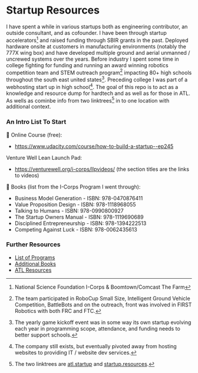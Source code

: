 # Startup Resources
I have spent a while in various startups both as engineering contributor, an outside consultant, and as cofounder. I have been through startup accelerators[^accelerators] and raised funding through SBIR grants in the past. Deployed hardware onsite at customers in manufacturing environments (notably the 777X wing box) and have developed multiple ground and aerial unmanned / uncrewed systems over the years. Before industry I spent some time in college fighting for funding and running an award winning  robotics competition team and STEM outreach program[^compteam] impacting 80+ high schools throughout the south east united states[^kickoff]. Preceding college I was part of a webhosting start up in high school[^webhost]. The goal of this repo is to act as a knowledge and resource dump for hardtech and as well as for those in ATL. As wells as cominbe info from two linktrees[^linktrees] in to one location with additional context. 

### An Intro List To Start

:school: Online Course (free):
- https://www.udacity.com/course/how-to-build-a-startup--ep245

Venture Well Lean Launch Pad:
- https://venturewell.org/i-corps/llpvideos/ (the section titles are the links to videos)

:book: Books (list from the I-Corps Program I went through): 
- Business Model Generation - ISBN: 978-0470876411
- Value Proposition Design -  ISBN: 978-1118968055
- Talking to Humans - ISBN: 978-0990800927
- The Startup Owners Manual -  ISBN: 978-1119690689
- Disciplined Entrepreneurship - ISBN: 978-1394222513
- Competing Against Luck - ISBN: 978-0062435613

### Further Resources

- [List of Programs](ProgramsList.md "Various programs such as accelerators, bootcamps, etc. ")
- [Additional Books](AdditionalBooks.md "Additional book list for further reading")
- [ATL Resources](AtlResources.md "ATL focused collection of events, coworking, programs, etc.")

[^accelerators]: National Science Foundation I-Corps & Boomtown/Comcast The Farm
[^compteam]: The team participated in RoboCup Small Size, Intelligent Ground Vehicle Competition, BattleBots and on the outreach, front was involved in FIRST Robotics with both FRC and FTC.  
[^kickoff]: The yearly game kickoff event was in some way its own startup evolving each year in programming scope, attendance, and funding needs to better support schools. 
[^webhost]: The company still exists, but eventually pivoted away from hosting websites to providing IT / website dev services.  
[^linktrees]: The two linktrees are [atl.startup](https://linktr.ee/atl.startup) and [startup.resources](https://linktr.ee/startup.resources).